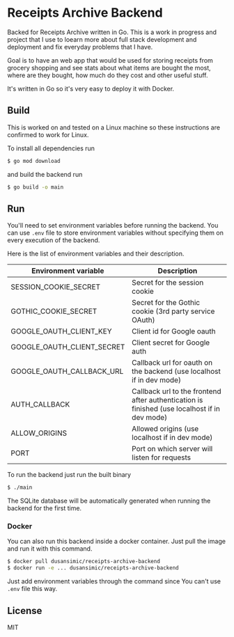 # Receipts Archive Backend

Backed for Receipts Archive written in Go. This is a work in progress and project that I use to loearn more about full stack development and deployment and fix everyday problems that I have.

Goal is to have an web app that would be used for storing receipts from grocery shopping and see stats about what items are bought the most, where are they bought, how much do they cost and other useful stuff.

It's written in Go so it's very easy to deploy it with Docker.

## Build

This is worked on and tested on a Linux machine so these instructions are confirmed to work for Linux.

To install all dependencies run
```sh
$ go mod download
```

and build the backend run
```sh
$ go build -o main
```

## Run

You'll need to set environment variables before running the backend. You can use `.env` file to store environment variables without specifying them on every execution of the backend.

Here is the list of environment variables and their description.

|Environment variable|Description|
|-|-|
|SESSION_COOKIE_SECRET|Secret for the session cookie|
|GOTHIC_COOKIE_SECRET|Secret for the Gothic cookie (3rd party service OAuth)|
|GOOGLE_OAUTH_CLIENT_KEY|Client id for Google oauth|
|GOOGLE_OAUTH_CLIENT_SECRET|Client secret for Google auth|
|GOOGLE_OAUTH_CALLBACK_URL|Callback url for oauth on the backend (use localhost if in dev mode)|
|AUTH_CALLBACK|Callback url to the frontend after authentication is finished (use localhost if in dev mode)|
|ALLOW_ORIGINS|Allowed origins (use localhost if in dev mode)|
|PORT|Port on which server will listen for requests|

To run the backend just run the built binary
```sh
$ ./main
```

The SQLite database will be automatically generated when running the backend for the first time.

### Docker

You can also run this backend inside a docker container. Just pull the image and run it with this command.

```sh
$ docker pull dusansimic/receipts-archive-backend
$ docker run -e ... dusansimic/receipts-archive-backend
```

Just add environment variables through the command since You can't use `.env` file this way.

## License
MIT
